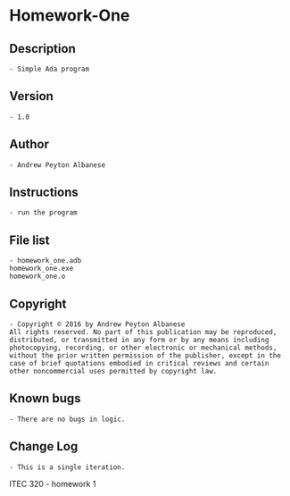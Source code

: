 # Homework-One

## Description 
	- Simple Ada program
## Version 
	- 1.0
## Author 
	- Andrew Peyton Albanese
## Instructions 
	- run the program
## File list 
	- homework_one.adb
    homework_one.exe
    homework_one.o
## Copyright 
	- Copyright © 2016 by Andrew Peyton Albanese
	All rights reserved. No part of this publication may be reproduced, distributed, or transmitted in any form or by any means including photocopying, recording, or other electronic or mechanical methods, without the prior written permission of the publisher, except in the case of brief quotations embodied in critical reviews and certain other noncommercial uses permitted by copyright law.
## Known bugs
	- There are no bugs in logic.
## Change Log 
	- This is a single iteration.
ITEC 320 - homework 1 
